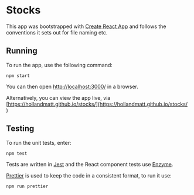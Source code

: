 # Stocks

This app was bootstrapped with [Create React App](https://github.com/facebook/create-react-app) and follows the conventions it sets out for file naming etc.

## Running

To run the app, use the following command:

```
npm start
```

You can then open [http://localhost:3000/](http://localhost:3000) in a browser.

Alternatively, you can view the app live, via [https://hollandmatt.github.io/stocks/](https://hollandmatt.github.io/stocks/
)

## Testing

To run the unit tests, enter:

```
npm test
```

Tests are written in [Jest](https://jestjs.io/en/) and the React component tests use [Enzyme](https://airbnb.io/enzyme/).

[Prettier](https://prettier.io/) is used to keep the code in a consistent format, to run it use:

```
npm run prettier
```
